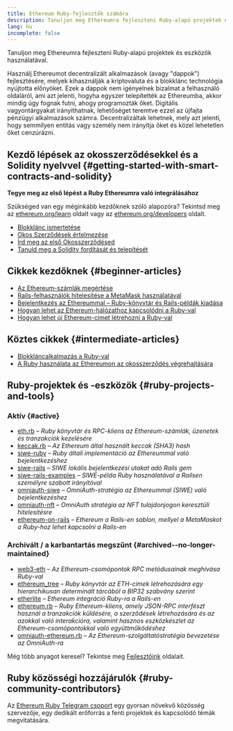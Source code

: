 ```yaml
---
title: Ethereum Ruby-fejlesztők számára
description: Tanuljon meg Ethereumra fejleszteni Ruby-alapú projektek és eszközök használatával.
lang: hu
incomplete: false
---
```


<FeaturedText>Tanuljon meg Ethereumra fejleszteni Ruby-alapú projektek és eszközök használatával.</FeaturedText>

Használj Ethereumot decentralizált alkalmazások (avagy "dappok") fejlesztésére, melyek kihasználják a kriptovaluta és a blokklánc technológia nyújtotta előnyöket. Ezek a dappok nem igényelnek bizalmat a felhasználó oldaláról, ami azt jelenti, hogyha egyszer telepítették az Ethereumba, akkor mindig úgy fognak futni, ahogy programozták őket. Digitális vagyontárgyakat irányíthatnak, lehetőséget teremtve ezzel az újfajta pénzügyi alkalmazások számra. Decentralizáltak lehetnek, mely azt jelenti, hogy semmilyen entitás vagy személy nem irányítja őket és közel lehetetlen őket cenzúrázni.

## Kezdő lépések az okosszerződésekkel és a Solidity nyelvvel {#getting-started-with-smart-contracts-and-solidity}

**Tegye meg az első lépést a Ruby Ethereumra való integrálásához**

Szükséged van egy méginkább kezdőknek szóló alapozóra? Tekintsd meg az [ethereum.org/learn](/learn/) oldalt vagy az [ethereum.org/developers](/developers/) oldalt.

- [Blokklánc ismertetése](https://kauri.io/article/d55684513211466da7f8cc03987607d5/blockchain-explained)
- [Okos Szerződések értelmezése](https://kauri.io/article/e4f66c6079e74a4a9b532148d3158188/ethereum-101-part-5-the-smart-contract)
- [Írd meg az első Okosszerződésed](https://kauri.io/article/124b7db1d0cf4f47b414f8b13c9d66e2/remix-ide-your-first-smart-contract)
- [Tanuld meg a Solidity fordítását és telepítését](https://kauri.io/article/973c5f54c4434bb1b0160cff8c695369/understanding-smart-contract-compilation-and-deployment)

## Cikkek kezdőknek {#beginner-articles}

- [Az Ethereum-számlák megértése](https://dev.to/q9/finally-understanding-ethereum-accounts-1kpe)
- [Rails-felhasználók hitelesítése a MetaMask használatával](https://dev.to/q9/finally-authenticating-rails-users-with-metamask-3fj)
- [Bejelentkezés az Ethereummal – Ruby-könyvtár és Rails-példák kiadása](https://blog.spruceid.com/sign-in-with-ethereum-ruby-library-release-and-rails-examples/)
- [Hogyan lehet az Ethereum-hálózathoz kapcsolódni a Ruby-val](https://www.quicknode.com/guides/web3-sdks/how-to-connect-to-the-ethereum-network-using-ruby)
- [Hogyan lehet új Ethereum-címet létrehozni a Ruby-val](https://www.quicknode.com/guides/web3-sdks/how-to-generate-a-new-ethereum-address-in-ruby)

## Köztes cikkek {#intermediate-articles}

- [Blokkláncalkalmazás a Ruby-val](https://www.nopio.com/blog/blockchain-app-ruby/)
- [A Ruby használata az Ethereumon az okosszerződés végrehajtására](https://titanwolf.org/Network/Articles/Article?AID=87285822-9b25-49d5-ba2a-7ad95fff7ef9)

## Ruby-projektek és -eszközök {#ruby-projects-and-tools}

### Aktív {#active}

- [eth.rb](https://github.com/q9f/eth.rb) – _Ruby könyvtár és RPC-kliens az Ethereum-számlák, üzenetek és tranzakciók kezelésére_
- [keccak.rb](https://github.com/q9f/keccak.rb) – _Az Ethereum által használt keccak (SHA3) hash_
- [siwe-ruby](https://github.com/signinwithethereum/siwe-ruby) – _Ruby általi implementáció az Ethereummal való bejelentkezéshez_
- [siwe-rails](https://github.com/signinwithethereum/siwe-rails) – _SIWE lokális bejelentkezési utakat adó Rails gem_
- [siwe-rails-examples](https://github.com/signinwithethereum/siwe-rails-examples) – _SIWE-példa Ruby használatával a Railsen személyre szabott irányítóval_
- [omniauth-siwe](https://github.com/signinwithethereum/omniauth-siwe) – _OmniAuth-stratégia az Ethereummal (SIWE) való bejelentkezéshez_
- [omniauth-nft](https://github.com/valthon/omniauth-nft) – _OmniAuth stratégia az NFT tulajdonjogon keresztüli hitelesítésre_
- [ethereum-on-rails](https://github.com/q9f/ethereum-on-rails) – _Ethereum a Rails-en sablon, mellyel a MetaMaskot a Ruby-hoz lehet kapcsolni a Rails-en_

### Archivált / a karbantartás megszűnt {#archived--no-longer-maintained}

- [web3-eth](https://github.com/spikewilliams/vtada-ethereum) – _Az Ethereum-csomópontok RPC metódusainak meghívása Ruby-val_
- [ethereum_tree](https://github.com/longhoangwkm/ethereum_tree) – _Ruby könyvtár az ETH-címek létrehozására egy hierarchikusan determinált tárcából a BIP32 szabvány szerint_
- [etherlite](https://github.com/budacom/etherlite) – _Ethereum integráció Ruby-ra a Rails-en_
- [ethereum.rb](https://github.com/EthWorks/ethereum.rb) – _Ruby Ethereum-kliens, amely JSON-RPC interfészt használ a tranzakciók küldésére, a szerződések létrehozására és az azokkal való interakcióra, valamint hasznos eszközkészlet az Ethereum-csomópontokkal való együttműködéshez_
- [omniauth-ethereum.rb](https://github.com/q9f/omniauth-ethereum.rb) – _Az Ethereum-szolgáltatóstratégia bevezetése az OmniAuth-ra_

Még több anyagot keresel? Tekintse meg [Fejlesztőink](/developers/) oldalait.

## Ruby közösségi hozzájárulók {#ruby-community-contributors}

Az [Ethereum Ruby Telegram csoport](https://t.me/ruby_eth) egy gyorsan növekvő közösség szervezője, egy dedikált erőforrás a fenti projektek és kapcsolódó témák megvitatására.
